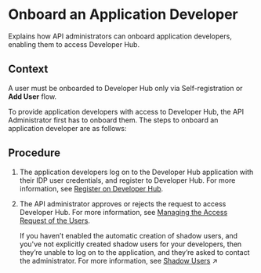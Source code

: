 <!-- loio786d107e1dbf414ca15ae9ddb2cb49e6 -->

# Onboard an Application Developer

Explains how API administrators can onboard application developers, enabling them to access Developer Hub.



## Context

A user must be onboarded to Developer Hub only via Self-registration or **Add User** flow.

To provide application developers with access to Developer Hub, the API Administrator first has to onboard them. The steps to onboard an application developer are as follows:



## Procedure

1.  The application developers log on to the Developer Hub application with their IDP user credentials, and register to Developer Hub. For more information, see [Register on Developer Hub](register-on-developer-hub-c85fafe.md).

2.  The API administrator approves or rejects the request to access Developer Hub. For more information, see [Managing the Access Request of the Users](managing-the-access-request-of-the-users-8b79ee8.md).

    If you haven’t enabled the automatic creation of shadow users, and you've not explicitly created shadow users for your developers, then they’re unable to log on to the application, and they’re asked to contact the administrator. For more information, see [Shadow Users](https://help.sap.com/viewer/38c3df3f8da44a809f937220b3579607/Cloud/en-US/a0f5fe580ed846ca95f8601678509add.html "Whenever a user authenticates at an application in your subaccount using any identity provider, it’s essential that user-related data provided by the identity provider is stored in the form of shadow users.") :arrow_upper_right:


